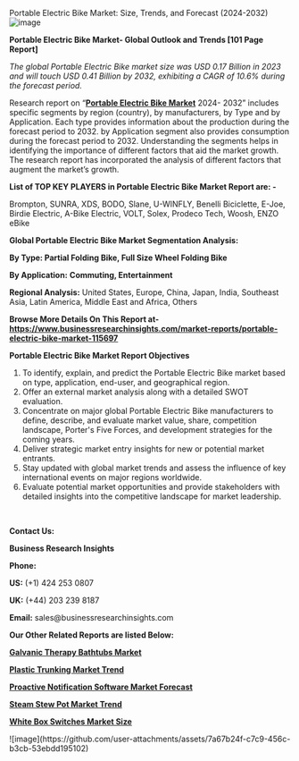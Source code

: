 <h>Portable Electric Bike Market: Size, Trends, and Forecast (2024-2032)</h>
![image](https://github.com/user-attachments/assets/e8d4c145-7b4a-4e31-a24f-9d65cdcbdd7c)


<p><strong>Portable Electric Bike Market- Global Outlook and Trends [101 Page Report]</strong></p><p><em>The global Portable Electric Bike market size was USD 0.17 Billion in 2023 and will touch USD 0.41 Billion by 2032, exhibiting a CAGR of 10.6% during the forecast period.</em></p><p>Research report on &ldquo;<strong><a href="https://www.businessresearchinsights.com/market-reports/portable-electric-bike-market-115697">Portable Electric Bike Market</a></strong> 2024- 2032&rdquo; includes specific segments by region (country), by manufacturers, by Type and by Application. Each type provides information about the production during the forecast period to 2032. by Application segment also provides consumption during the forecast period to 2032. Understanding the segments helps in identifying the importance of different factors that aid the market growth. The research report has incorporated the analysis of different factors that augment the market&rsquo;s growth.</p><p><strong>List of TOP KEY PLAYERS in Portable Electric Bike Market Report are: -</strong></p><p>Brompton, SUNRA, XDS, BODO, Slane, U-WINFLY, Benelli Biciclette, E-Joe, Birdie Electric, A-Bike Electric, VOLT, Solex, Prodeco Tech, Woosh, ENZO eBike</p><p><strong>Global Portable Electric Bike Market Segmentation Analysis:</strong></p><p><strong>By Type: Partial Folding Bike, Full Size Wheel Folding Bike</strong></p><p><strong>By Application:</strong> <strong>Commuting, Entertainment</strong></p><p><strong>Regional Analysis:</strong> United States, Europe, China, Japan, India, Southeast Asia, Latin America, Middle East and Africa, Others</p><p><strong>Browse More Details On This Report at- <a href="https://www.businessresearchinsights.com/market-reports/portable-electric-bike-market-115697">https://www.businessresearchinsights.com/market-reports/portable-electric-bike-market-115697</a></strong></p><p><strong>Portable Electric Bike Market Report Objectives</strong></p><ol><li>To identify, explain, and predict the Portable Electric Bike market based on type, application, end-user, and geographical region.</li><li>Offer an external market analysis along with a detailed SWOT evaluation.</li><li>Concentrate on major global Portable Electric Bike manufacturers to define, describe, and evaluate market value, share, competition landscape, Porter's Five Forces, and development strategies for the coming years.</li><li>Deliver strategic market entry insights for new or potential market entrants.</li><li>Stay updated with global market trends and assess the influence of key international events on major regions worldwide.</li><li>Evaluate potential market opportunities and provide stakeholders with detailed insights into the competitive landscape for market leadership.</li></ol><p>&nbsp;</p><p><strong>Contact Us:&nbsp;</strong></p><p><strong>Business Research Insights</strong></p><p><strong>Phone:</strong></p><p><strong>US:</strong>&nbsp;(+1) 424 253 0807</p><p><strong>UK:</strong>&nbsp;(+44) 203 239 8187</p><p><strong>Email:</strong>&nbsp;sales@businessresearchinsights.com</p><p><strong>Our Other Related Reports are listed Below: </strong></p><p><strong><a href="https://www.businessresearchinsights.com/market-reports/galvanic-therapy-bathtubs-market-114841">Galvanic Therapy Bathtubs Market</a></strong></p><p><strong><a href="https://www.businessresearchinsights.com/market-reports/plastic-trunking-market-115444">Plastic Trunking Market Trend</a></strong></p><p><strong><a href="https://www.businessresearchinsights.com/market-reports/proactive-notification-software-market-115066">Proactive Notification Software Market Forecast</a></strong></p><p><strong><a href="https://www.businessresearchinsights.com/market-reports/steam-stew-pot-market-115528">Steam Stew Pot Market Trend</a></strong></p><p><strong><a href="https://www.businessresearchinsights.com/market-reports/white-box-switches-market-116014">White Box Switches Market Size</a></strong></p>
![image](https://github.com/user-attachments/assets/7a67b24f-c7c9-456c-b3cb-53ebdd195102)
